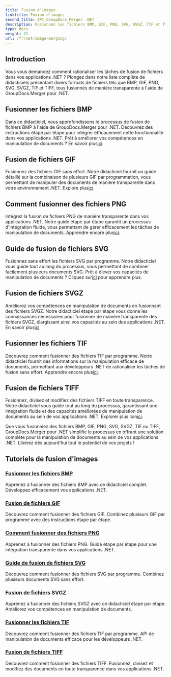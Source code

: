 ```yaml
---
title: Fusion d'images
linktitle: Fusion d'images
second_title: API GroupDocs.Merger .NET
description: Fusionnez les fichiers BMP, GIF, PNG, SVG, SVGZ, TIF et TIFF en toute transparence avec GroupDocs.Merger .NET. Intégrez efficacement la manipulation de documents dans vos applications .NET.
type: docs
weight: 21
url: /fr/net/image-merging/
---
```

## Introduction

Vous vous demandez comment rationaliser les tâches de fusion de fichiers dans vos applications .NET ? Plongez dans notre liste complète de didacticiels présentant divers formats de fichiers tels que BMP, GIF, PNG, SVG, SVGZ, TIF et TIFF, tous fusionnés de manière transparente à l'aide de GroupDocs.Merger pour .NET.

## Fusionner les fichiers BMP

 Dans ce didacticiel, nous approfondissons le processus de fusion de fichiers BMP à l'aide de GroupDocs.Merger pour .NET. Découvrez des instructions étape par étape pour intégrer efficacement cette fonctionnalité dans vos applications .NET. Prêt à améliorer vos compétences en manipulation de documents ? En savoir plus[ici](./merge-bmp-files/).

## Fusion de fichiers GIF

 Fusionnez des fichiers GIF sans effort. Notre didacticiel fournit un guide détaillé sur la combinaison de plusieurs GIF par programmation, vous permettant de manipuler des documents de manière transparente dans votre environnement .NET. Explore plus[ici](./merging-gif-files/).

## Comment fusionner des fichiers PNG

Intégrez la fusion de fichiers PNG de manière transparente dans vos applications .NET. Notre guide étape par étape garantit un processus d'intégration fluide, vous permettant de gérer efficacement les tâches de manipulation de documents. Apprendre encore plus[ici](./how-to-merge-png-files/).

## Guide de fusion de fichiers SVG

 Fusionnez sans effort les fichiers SVG par programme. Notre didacticiel vous guide tout au long du processus, vous permettant de combiner facilement plusieurs documents SVG. Prêt à élever vos capacités de manipulation de documents ? Cliquez sur[ici](./guide-merging-svg-files/) pour apprendre plus.

## Fusion de fichiers SVGZ

 Améliorez vos compétences en manipulation de documents en fusionnant des fichiers SVGZ. Notre didacticiel étape par étape vous donne les connaissances nécessaires pour fusionner de manière transparente des fichiers SVGZ, élargissant ainsi vos capacités au sein des applications .NET. En savoir plus[ici](./merging-svgz-files/).

## Fusionner les fichiers TIF

 Découvrez comment fusionner des fichiers TIF par programme. Notre didacticiel fournit des informations sur la manipulation efficace de documents, permettant aux développeurs .NET de rationaliser les tâches de fusion sans effort. Apprendre encore plus[ici](./merge-tif-files/).

## Fusion de fichiers TIFF

Fusionnez, divisez et modifiez des fichiers TIFF en toute transparence. Notre didacticiel vous guide tout au long du processus, garantissant une intégration fluide et des capacités améliorées de manipulation de documents au sein de vos applications .NET. Explorer plus loin[ici](./merging-tiff-files/).

Que vous fusionniez des fichiers BMP, GIF, PNG, SVG, SVGZ, TIF ou TIFF, GroupDocs.Merger pour .NET simplifie le processus en offrant une solution complète pour la manipulation de documents au sein de vos applications .NET. Libérez dès aujourd’hui tout le potentiel de vos projets !
## Tutoriels de fusion d'images
### [Fusionner les fichiers BMP](./merge-bmp-files/)
Apprenez à fusionner des fichiers BMP avec ce didacticiel complet. Développez efficacement vos applications .NET.
### [Fusion de fichiers GIF](./merging-gif-files/)
Découvrez comment fusionner des fichiers GIF. Combinez plusieurs GIF par programme avec des instructions étape par étape.
### [Comment fusionner des fichiers PNG](./how-to-merge-png-files/)
Apprenez à fusionner des fichiers PNG. Guide étape par étape pour une intégration transparente dans vos applications .NET.
### [Guide de fusion de fichiers SVG](./guide-merging-svg-files/)
Découvrez comment fusionner des fichiers SVG par programme. Combinez plusieurs documents SVG sans effort.
### [Fusion de fichiers SVGZ](./merging-svgz-files/)
Apprenez à fusionner des fichiers SVGZ avec ce didacticiel étape par étape. Améliorez vos compétences en manipulation de documents.
### [Fusionner les fichiers TIF](./merge-tif-files/)
Découvrez comment fusionner des fichiers TIF par programme. API de manipulation de documents efficace pour les développeurs .NET.
### [Fusion de fichiers TIFF](./merging-tiff-files/)
Découvrez comment fusionner des fichiers TIFF. Fusionnez, divisez et modifiez des documents en toute transparence dans vos applications .NET.
